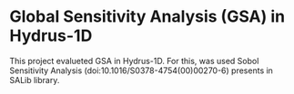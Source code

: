 # Global Sensitivity Analysis (GSA) in Hydrus-1D

This project evalueted GSA in Hydrus-1D. For this, was used Sobol Sensitivity Analysis (doi:10.1016/S0378-4754(00)00270-6) presents in SALib library. 
